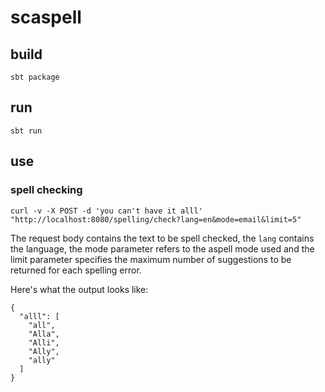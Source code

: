 scaspell
========

build
-----

```
sbt package
```

run
---

```
sbt run
```

use
---

### spell checking

```
curl -v -X POST -d 'you can't have it alll' "http://localhost:8080/spelling/check?lang=en&mode=email&limit=5"
```

The request body contains the text to be spell checked, the `lang` contains the language, the mode parameter refers to the aspell mode used and the limit parameter specifies the maximum number of suggestions to be returned for each spelling error.

Here's what the output looks like:

```
{
  "alll": [
    "all",
    "Alla",
    "Alli",
    "Ally",
    "ally"
  ]
}
```

